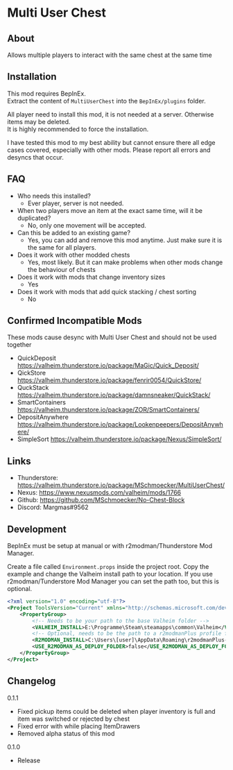 # Multi User Chest


## About
Allows multiple players to interact with the same chest at the same time


## Installation
This mod requires BepInEx.\
Extract the content of `MultiUserChest` into the `BepInEx/plugins` folder.

All player need to install this mod, it is not needed at a server. Otherwise items may be deleted.\
It is highly recommended to force the installation.

I have tested this mod to my best ability but cannot ensure there all edge cases covered, especially with other mods.
Please report all errors and desyncs that occur.


## FAQ
- Who needs this installed?
  - Ever player, server is not needed.
- When two players move an item at the exact same time, will it be duplicated?
  - No, only one movement will be accepted.
- Can this be added to an existing game?
  - Yes, you can add and remove this mod anytime. Just make sure it is the same for all players.
- Does it work with other modded chests
  - Yes, most likely. But it can make problems when other mods change the behaviour of chests
- Does it work with mods that change inventory sizes
  - Yes
- Does it work with mods that add quick stacking / chest sorting
  - No

## Confirmed Incompatible Mods
These mods cause desync with Multi User Chest and should not be used together
- QuickDeposit https://valheim.thunderstore.io/package/MaGic/Quick_Deposit/
- QickStore https://valheim.thunderstore.io/package/fenrir0054/QuickStore/
- QuckStack https://valheim.thunderstore.io/package/damnsneaker/QuickStack/
- SmartContainers https://valheim.thunderstore.io/package/ZOR/SmartContainers/
- DepositAnywhere https://valheim.thunderstore.io/package/Lookenpeepers/DepositAnywhere/
- SimpleSort https://valheim.thunderstore.io/package/Nexus/SimpleSort/


## Links
- Thunderstore: https://valheim.thunderstore.io/package/MSchmoecker/MultiUserChest/
- Nexus: https://www.nexusmods.com/valheim/mods/1766
- Github: https://github.com/MSchmoecker/No-Chest-Block
- Discord: Margmas#9562


## Development
BepInEx must be setup at manual or with r2modman/Thunderstore Mod Manager.

Create a file called `Environment.props` inside the project root.
Copy the example and change the Valheim install path to your location.
If you use r2modman/Tunderstore Mod Manager you can set the path too, but this is optional.

```xml
<?xml version="1.0" encoding="utf-8"?>
<Project ToolsVersion="Current" xmlns="http://schemas.microsoft.com/developer/msbuild/2003">
    <PropertyGroup>
        <!-- Needs to be your path to the base Valheim folder -->
        <VALHEIM_INSTALL>E:\Programme\Steam\steamapps\common\Valheim</VALHEIM_INSTALL>
        <!-- Optional, needs to be the path to a r2modmanPlus profile folder -->
        <R2MODMAN_INSTALL>C:\Users\[user]\AppData\Roaming\r2modmanPlus-local\Valheim\profiles\Develop</R2MODMAN_INSTALL>
        <USE_R2MODMAN_AS_DEPLOY_FOLDER>false</USE_R2MODMAN_AS_DEPLOY_FOLDER>
    </PropertyGroup>
</Project>
```

## Changelog
0.1.1
- Fixed pickup items could be deleted when player inventory is full and item was switched or rejected by chest
- Fixed error with while placing ItemDrawers
- Removed alpha status of this mod

0.1.0
- Release
